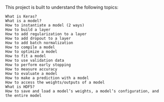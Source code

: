 This project is built to understand the following topics:
    
    What is Keras?
    What is a model?
    How to instantiate a model (2 ways)
    How to build a layer
    How to add regularization to a layer
    How to add dropout to a layer
    How to add batch normalization
    How to compile a model
    How to optimize a model
    How to fit a model
    How to use validation data
    How to perform early stopping
    How to measure accuracy
    How to evaluate a model
    How to make a prediction with a model
    How to access the weights/outputs of a model
    What is HDF5?
    How to save and load a model’s weights, a model’s configuration, and the entire model
